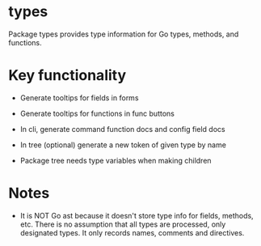 # types

Package types provides type information for Go types, methods, and functions.

# Key functionality

* Generate tooltips for fields in forms

* Generate tooltips for functions in func buttons

* In cli, generate command function docs and config field docs

* In tree (optional) generate a new token of given type by name

* Package tree needs type variables when making children

# Notes

* It is NOT Go ast because it doesn't store type info for fields, methods, etc.  There is no assumption that all types are processed, only designated types.  It only records names, comments and directives.
